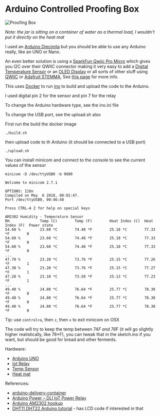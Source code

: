 # Arduino Controlled Proofing Box

![Proofing Box](https://i.imgur.com/edXFRzXl.jpg)

*Note: the jar is sitting on a container of water as a thermal load, I wouldn't put it directly on the heat mat*

I used an [Arduino Diecimila](https://www.arduino.cc/en/Main/ArduinoBoardDiecimila) but you should be able to use any Arduino really, like an UNO or Nano.

An even better solution is using a [SparkFun Qwiic Pro Micro](https://www.sparkfun.com/products/15795) which gives you I2C over their QWIIC connector making it very easy to add a [Digital Temperature Sensor](https://www.sparkfun.com/products/16304) or an [OLED Display](https://www.sparkfun.com/products/17153) or all sorts of other stuff using [QWIIC](https://www.sparkfun.com/qwiic#products) or [Adafruit STEMMA](https://www.adafruit.com/category/1005), See [this page](https://learn.adafruit.com/introducing-adafruit-stemma-qt/sparkfun-qwiic) for more info.

This uses [Docker](https://www.docker.com/products/docker-desktop) to run [ino](http://inotool.org/) to build and upload the code to the Arduino.

I used digital pin 2 for the sensor and pin 7 for the relay

To change the Arduino hardware type, see the ino.ini file

To change the USB port, see the upload.sh also

First run the build the docker image
```
./build.sh
```

then upload code to th Arduino (it should be connected to a USB port)
```
./upload.sh
```

You can install minicom and connect to the console to see the current values of the sensor
```
minicom -D /dev/ttyUSB0 -b 9600

Welcome to minicom 2.7.1

OPTIONS: I18n
Compiled on May  6 2018, 08:02:47.
Port /dev/ttyUSB0, 00:46:48

Press CTRL-A Z for help on special keys

AM2302 Humidity - Temperature Sensor
RH              Temp (C)        Temp (F)        Heat Index (C)  Heat Index (F)  Power state
54.60 %         23.60 *C        74.48 *F        25.18 *C        77.33 *F        0
54.60 %         23.60 *C        74.48 *F        25.18 *C        77.33 *F        0
54.60 %         23.60 *C        74.48 *F        25.18 *C        77.33 *F        0
...
47.70 %         23.20 *C        73.76 *F        25.15 *C        77.26 *F        1
47.30 %         23.20 *C        73.76 *F        25.15 *C        77.27 *F        1
47.20 %         23.10 *C        73.58 *F        25.13 *C        77.23 *F        1
...
49.40 %         24.80 *C        76.64 *F        25.77 *C        78.38 *F        0
49.40 %         24.80 *C        76.64 *F        25.77 *C        78.38 *F        0
49.40 %         24.80 *C        76.64 *F        25.77 *C        78.38 *F        0
```
Tip: use `control+a`, then `z`, then `x` to exit minicom on OSX

The code will try to keep the temp between 74*F and 76*F (it will go slightly higher realistically, like 78*F), you can tweak that in the sketch.ino if you want, but should be good for bread and other ferments.

Hardware:
* [Arduino UNO](https://www.amazon.com/ELEGOO-Board-ATmega328P-ATMEGA16U2-Compliant/dp/B01EWOE0UU)
* [Iot Relay](https://www.amazon.com/Iot-Relay-Enclosed-High-Power-Raspberry/dp/B00WV7GMA2)
* [Temp Sensor](https://www.amazon.com/s?k=am2302&i=electronics)
* [Heat mat](https://www.amazon.com/certified-Seedfactor-Waterproof-Germination-Hydroponic/dp/B074753J5V)

References:
* [arduino-delivery-container](https://github.com/raft-tech/arduino-delivery-container)
* [Arduino Power – DLI IoT Power Relay](https://www.elithecomputerguy.com/2020/05/arduino-power-dli-iot-power-relay/)
* [Arduino AM2302 hookup](http://cactus.io/hookups/sensors/temperature-humidity/am2302/hookup-arduino-to-am2302-temp-humidity-sensor)
* [DHT11 DHT22 Arduino tutorial](https://www.makerguides.com/dht11-dht22-arduino-tutorial/) - has LCD code if interested in that
